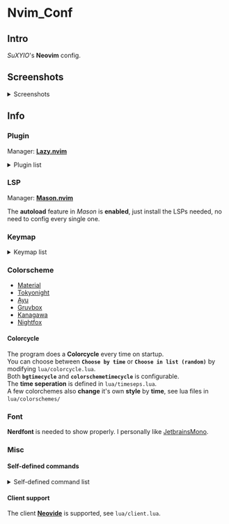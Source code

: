 # Nvim_Conf

## Intro

_SuXYIO_'s __Neovim__ config. 

## Screenshots

<details>
<summary>Screenshots</summary>

> Editing Markdown with _tree view_, _code outline_, _telescope_ on, _tokyonight_ colorscheme. 
![Screenshot0](./media/Screenshot0.png)

> Editing C source file and checking for _function definition_, _nightfox_ colorscheme. 
![Screenshot1](./media/Screenshot1.png)

> Editing Markdown with _lazygit_ window on, _material_ colorscheme. 
![Screenshot2](./media/Screenshot2.png)

> Editing Lua with _code diagnostic_ on, _kanagawa_ colorscheme. 
![Screenshot3](./media/Screenshot3.png)

</details>

## Info

### Plugin

Manager: __[Lazy.nvim](https://github.com/folke/lazy.nvim)__

<details>
<summary>Plugin list</summary>

| Plugin | Description | Lazy |
| ------ | ----------- | ---- |
| [Autopairs](https://github.com/windwp/nvim-autopairs) | Better insert experience for __paired characters__ | Event`InsertEnter` |
| [Codeium](https://github.com/Exafunction/codeium.nvim) | Provide __AI__ assist | Cmd `Codeium` |
| [Dashboard](https://github.com/nvimdev/dashboard-nvim) | Startup __dashboard__ | Event `VimEnter` |
| [LazyGit](https://github.com/kdheepak/lazygit.nvim) | Provide __LazyGit__ integration | Keys <kbd>Leader</kbd>-<kbd>D</kbd>; Cmd `LazyGit` |
| [LeetCode](https://github.com/kawre/leetcode.nvim) | __Leetcode__ inside nvim | Cmd `Leet` |
| [LspConfig](https://github.com/neovim/nvim-lspconfig) | Provide __LSP configuration__ | Event `VimEnter` |
| [LspSaga](https://github.com/nvimdev/lspsaga.nvim) | Better __LSP experience__ | Event `VimEnter` |
| [Lualine](https://github.com/nvim-lualine/lualine.nvim) | Provide fancy __lines and tabs__ | Event `VimEnter` |
| [Mason](https://github.com/williamboman/mason.nvim) | __Install LSPs__ | Event `VimEnter` |
| [MarkdownPreview](https://github.com/iamcco/markdown-preview.nvim) | Preview __markdown__ files | Cmd `MarkdownPreviewToggle, MarkdownPreview, MarkdownPreviewStop`; Ft `markdown` |
| [NvimCmp](https://github.com/hrsh7th/nvim-cmp) | Provide __completion__ | Event `InsertEnter` |
| [NvimTree](https://github.com/nvim-tree/nvim-tree.lua) | Provide __tree__ view | Keys <kbd>Ctrl</kbd>-<kbd>F</kbd> |
| [Telescope](https://github.com/nvim-telescope/telescope.nvim) | __Find__ files | Cmd `Telescope` |
| [TodoComments](https://github.com/folke/todo-comments.nvim) | Highlight __todo__ comments | Event `VimEnter` |
| [Transparent](https://github.com/xiyaowong/transparent.nvim) | Provide __transparent__ background | Event `VimEnter` |

</details>

### LSP

Manager: __[Mason.nvim](https://github.com/williamboman/mason.nvim)__

The __autoload__ feature in _Mason_ is __enabled__, just install the LSPs needed, no need to config every single one. 

### Keymap

<details>
<summary>Keymap list</summary>

__Note__: The single __characters__ here are all __capital__, which represents the key on the keyboard, capital key will be represented with <kbd>Shift</kbd>. 

#### Base

| Mode | Key | Map | Description |
| ---- | --- | --- | ----------- |
| / | <kbd>;</kbd> | `leader` | __Leader__ key |
| N | <kbd>Cmd</kbd>-<kbd>C</kbd> | `"+y` | __Copy__ to system clipboard |
| N | <kbd>Cmd</kbd>-<kbd>V</kbd> | `"+P` | __Paste__ from system clipboard in normal mode |
| I | <kbd>Cmd</kbd>-<kbd>V</kbd> | `<Esc>"+P` | __Paste__ from system clipboard in insert mode |
| N | <kbd>Leader</kbd>-<kbd>q</kbd> | `<CMD>q<CR>` | __Quit__ |
| N | <kbd>Leader</kbd>-<kbd>wq</kbd> | `<CMD>wq<CR>` | __Save & Quit__ |
| I | <kbd>j</kbd><kbd>L</kbd> | `<Esc>` | __Escape__ from insert mode |
| N | <kbd>Space</kbd> | `:` | Go to __command__ mode |
| N | <kbd>Ctrl</kbd>-<kbd>K</kbd> | `ddkP` | __Move line__ up |
| N | <kbd>Ctrl</kbd>-<kbd>J</kbd> | `ddp` | __Move line__ down |
| N | <kbd>Esc</kbd> | `<CMD>noh<CR>` | Remove __highlight__ (clear search highlight) |
| N | <kbd>Leader</kbd>-<kbd>J</kbd> | `<CMD>bn<CR>` | Switch __buffer__ |
| N | <kbd>Leader</kbd>-<kbd>K</kbd> | `<CMD>bd<CR>` | Close __buffer__ |
| N | <kbd>Ctrl</kbd>-<kbd>L</kbd> | `<CMD>terminal<CR>` | Open __terminal__ |
| N | <kbd>Leader</kbd><kbd>W</kbd> | `<C-w>` | __Window__ control |
| T | <kbd>J</kbd><kbd>K</kbd> | `<C-\\><C-n>` | __Escape__ from terminal mode |

#### Plugin

| Plugin | Mode | Key | Map | Description |
| ------ | ---- | --- | --- | ----------- |
| LazyGit | N | <kbd>Leader</kbd>-<kbd>D</kbd> | `<CMD>LazyGit<CR>` | Toggle __LazyGit__ |
| LspSaga | N | <kbd>[</kbd><kbd>E</kbd> | `<CMD>Lspsaga diagnostic_jump_next<CR>` | __Jump__ to next __diagnostic__ |
| LspSaga | N | <kbd>[</kbd><kbd>Shift</kbd>-<kbd>E</kbd> | `<CMD>Lspsaga diagnostic_jump_next<CR>` | __Jump__ to previous __diagnostic__ |
| LspSaga | N | <kbd>Leader</kbd>-<kbd>A</kbd> | `<CMD>Lspsaga code_action<CR>` | Show __actions__ of code |
| LspSaga | N | <kbd>Leader</kbd>-<kbd>S</kbd> | `<CMD>Lspsaga outline<CR>` | Show __outline__(structure) of code |
| LspSaga | N | <kbd>Leader</kbd>-<kbd>V</kbd> | `<CMD>Lspsaga peek_definition<CR>` | Peek __definition__ |
| MarkdownPreview | N | <kbd>Leader</kbd>-<kbd>D</kbd> | `<CMD>MarkdownPreviewToggle<CR>` | Toggle __markdown__ preview |
| NvimCmp | I | <kbd>Enter</kbd> | `cmp.mapping.confirm({select = true})` | Confirm __completion__ |
| NvimCmp | I | <kbd>Tab</kbd> | `cmp.mapping.abort()` | Abort __completion__ |
| NvimTree | N | <kbd>Leader</kbd>-<kbd>F</kbd> | `<CMD>NvimTreeToggle<CR>` | Toggle __tree__ view |
| Telescope | N | <kbd>f</kbd><kbd>f</kbd> | `<CMD>Telescope find_files<CR>` | __Telescope__ find files |
| TodoComments | N | <kbd>[</kbd><kbd>T</kbd> | `require("todo-comments").jump_next()` | __Jump__ to next __todo__ |
| Transparent | N | <kbd>T</kbd> | `<CMD>TransparentToggle<CR>` | __Transparent__ toggle |

</details>

### Colorscheme

- [Material](https://github.com/marko-cerovac/material.nvim)
- [Tokyonight](https://github.com/folke/tokyonight.nvim)
- [Ayu](https://github.com/Luxed/ayu-vim)
- [Gruvbox](https://github.com/morhetz/gruvbox)
- [Kanagawa](https://github.com/rebelot/kanagawa.nvim)
- [Nightfox](https://github.com/EdenEast/nightfox.nvim)

#### Colorcycle

The program does a __Colorcycle__ every time on startup.  
You can choose between __`Choose by time`__ or __`Choose in list (random)`__ by modifying `lua/colorcycle.lua`.  
Both __`bgtimecycle`__ and __`colorschemetimecycle`__ is configurable.  
The __time seperation__ is defined in `lua/timeseps.lua`.  
A few colorchemes also __change__ it's own __style__ by __time__, see lua files in `lua/colorschemes/`

### Font

__Nerdfont__ is needed to show properly. 
I personally like [JetbrainsMono](https://www.jetbrains.com/lp/mono/). 

### Misc

#### Self-defined commands

<details>
<summary>Self-defined command list</summary>

| Command | Operation | Description |
| ------- | --------- | ----------- |
| `Hex` | `%!xxd` | Convert buffer raw to __hex__ code |
| `Dehex` | `%!xxd -r` | Convert buffer hex code to __raw__ |

</details>

#### Client support

The client __[Neovide](https://neovide.dev/)__ is supported, see `lua/client.lua`. 

